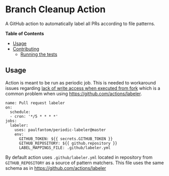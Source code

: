 # Branch Cleanup Action

A GitHub action to automatically label all PRs according to file patterns.

**Table of Contents**

<!-- toc -->

- [Usage](#usage)
- [Contributing](#contributing)
  * [Running the tests](#running-the-tests)

<!-- tocstop -->

## Usage

Action is meant to be run as periodic job. This is needed to workaround issues regarding
[lack of write access when executed from fork](https://help.github.com/en/actions/automating-your-workflow-with-github-actions/authenticating-with-the-github_token#permissions-for-the-github_token)
which is a common problem when using https://github.com/actions/labeler.

```
name: Pull request labeler
on:
  schedule:
  - cron: '*/5 * * * *'
jobs:
  labeler:
    uses: paulfantom/periodic-labeler@master
    env:
      GITHUB_TOKEN: ${{ secrets.GITHUB_TOKEN }}
      GITHUB_REPOSITORY: ${{ github.repository }}
      LABEL_MAPPINGS_FILE: .github/labeler.yml
```

By default action uses `.github/labeler.yml` located in repository from `GITHUB_REPOSITORY` as a source of pattern matchers.
This file uses the same schema as in https://github.com/actions/labeler
